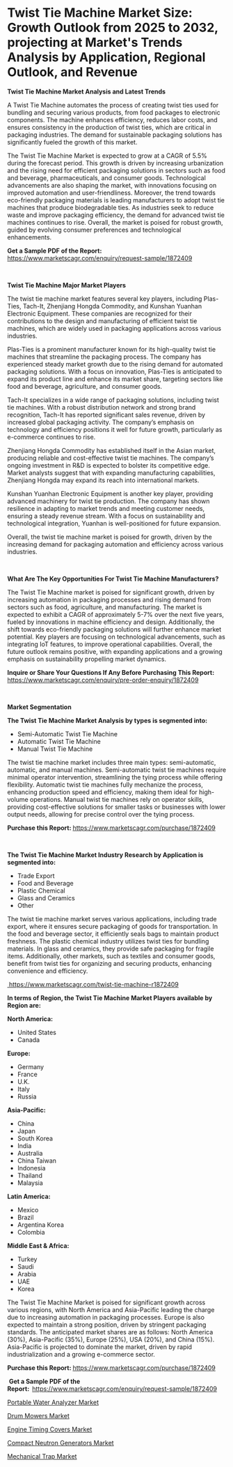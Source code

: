 <p><h1>Twist Tie Machine Market Size: Growth Outlook from 2025 to 2032, projecting at Market's Trends Analysis by Application, Regional Outlook, and Revenue</h1></p><p><strong>Twist Tie Machine Market Analysis and Latest Trends</strong></p>
<p><p>A Twist Tie Machine automates the process of creating twist ties used for bundling and securing various products, from food packages to electronic components. The machine enhances efficiency, reduces labor costs, and ensures consistency in the production of twist ties, which are critical in packaging industries. The demand for sustainable packaging solutions has significantly fueled the growth of this market.</p><p>The Twist Tie Machine Market is expected to grow at a CAGR of 5.5% during the forecast period. This growth is driven by increasing urbanization and the rising need for efficient packaging solutions in sectors such as food and beverage, pharmaceuticals, and consumer goods. Technological advancements are also shaping the market, with innovations focusing on improved automation and user-friendliness. Moreover, the trend towards eco-friendly packaging materials is leading manufacturers to adopt twist tie machines that produce biodegradable ties. As industries seek to reduce waste and improve packaging efficiency, the demand for advanced twist tie machines continues to rise. Overall, the market is poised for robust growth, guided by evolving consumer preferences and technological enhancements.</p></p>
<p><strong>Get a Sample PDF of the Report:&nbsp;</strong> <a href="https://www.marketscagr.com/enquiry/request-sample/1872409?utm_campaign=1848&utm_medium=2&utm_source=Github&utm_content=ia&utm_term=08042025&utm_id=twist-tie-machine">https://www.marketscagr.com/enquiry/request-sample/1872409</a></p>
<p>&nbsp;</p>
<p><strong>Twist Tie Machine Major Market Players</strong></p>
<p><p>The twist tie machine market features several key players, including Plas-Ties, Tach-It, Zhenjiang Hongda Commodity, and Kunshan Yuanhan Electronic Equipment. These companies are recognized for their contributions to the design and manufacturing of efficient twist tie machines, which are widely used in packaging applications across various industries.</p><p>Plas-Ties is a prominent manufacturer known for its high-quality twist tie machines that streamline the packaging process. The company has experienced steady market growth due to the rising demand for automated packaging solutions. With a focus on innovation, Plas-Ties is anticipated to expand its product line and enhance its market share, targeting sectors like food and beverage, agriculture, and consumer goods.</p><p>Tach-It specializes in a wide range of packaging solutions, including twist tie machines. With a robust distribution network and strong brand recognition, Tach-It has reported significant sales revenue, driven by increased global packaging activity. The company’s emphasis on technology and efficiency positions it well for future growth, particularly as e-commerce continues to rise.</p><p>Zhenjiang Hongda Commodity has established itself in the Asian market, producing reliable and cost-effective twist tie machines. The company’s ongoing investment in R&D is expected to bolster its competitive edge. Market analysts suggest that with expanding manufacturing capabilities, Zhenjiang Hongda may expand its reach into international markets.</p><p>Kunshan Yuanhan Electronic Equipment is another key player, providing advanced machinery for twist tie production. The company has shown resilience in adapting to market trends and meeting customer needs, ensuring a steady revenue stream. With a focus on sustainability and technological integration, Yuanhan is well-positioned for future expansion.</p><p>Overall, the twist tie machine market is poised for growth, driven by the increasing demand for packaging automation and efficiency across various industries.</p></p>
<p>&nbsp;</p>
<p><strong>What Are The Key Opportunities For Twist Tie Machine Manufacturers?</strong></p>
<p><p>The Twist Tie Machine market is poised for significant growth, driven by increasing automation in packaging processes and rising demand from sectors such as food, agriculture, and manufacturing. The market is expected to exhibit a CAGR of approximately 5-7% over the next five years, fueled by innovations in machine efficiency and design. Additionally, the shift towards eco-friendly packaging solutions will further enhance market potential. Key players are focusing on technological advancements, such as integrating IoT features, to improve operational capabilities. Overall, the future outlook remains positive, with expanding applications and a growing emphasis on sustainability propelling market dynamics.</p></p>
<p><strong>Inquire or Share Your Questions If Any Before Purchasing This Report:</strong> <a href="https://www.marketscagr.com/enquiry/pre-order-enquiry/1872409?utm_campaign=1848&utm_medium=2&utm_source=Github&utm_content=ia&utm_term=08042025&utm_id=twist-tie-machine">https://www.marketscagr.com/enquiry/pre-order-enquiry/1872409</a></p>
<p>&nbsp;</p>
<p><strong>Market Segmentation</strong></p>
<p><strong>The Twist Tie Machine Market Analysis by types is segmented into:</strong></p>
<p><ul><li>Semi-Automatic Twist Tie Machine</li><li>Automatic Twist Tie Machine</li><li>Manual Twist Tie Machine</li></ul></p>
<p><p>The twist tie machine market includes three main types: semi-automatic, automatic, and manual machines. Semi-automatic twist tie machines require minimal operator intervention, streamlining the tying process while offering flexibility. Automatic twist tie machines fully mechanize the process, enhancing production speed and efficiency, making them ideal for high-volume operations. Manual twist tie machines rely on operator skills, providing cost-effective solutions for smaller tasks or businesses with lower output needs, allowing for precise control over the tying process.</p></p>
<p><strong>Purchase this Report:&nbsp;</strong><a href="https://www.marketscagr.com/purchase/1872409?utm_campaign=1848&utm_medium=2&utm_source=Github&utm_content=ia&utm_term=08042025&utm_id=twist-tie-machine">https://www.marketscagr.com/purchase/1872409</a></p>
<p>&nbsp;</p>
<p><strong>The Twist Tie Machine Market Industry Research by Application is segmented into:</strong></p>
<p><ul><li>Trade Export</li><li>Food and Beverage</li><li>Plastic Chemical</li><li>Glass and Ceramics</li><li>Other</li></ul></p>
<p><p>The twist tie machine market serves various applications, including trade export, where it ensures secure packaging of goods for transportation. In the food and beverage sector, it efficiently seals bags to maintain product freshness. The plastic chemical industry utilizes twist ties for bundling materials. In glass and ceramics, they provide safe packaging for fragile items. Additionally, other markets, such as textiles and consumer goods, benefit from twist ties for organizing and securing products, enhancing convenience and efficiency.</p></p>
<p><a href="https://www.marketscagr.com/twist-tie-machine-r1872409?utm_campaign=1848&utm_medium=2&utm_source=Github&utm_content=ia&utm_term=08042025&utm_id=twist-tie-machine">&nbsp;https://www.marketscagr.com/twist-tie-machine-r1872409</a></p>
<p><strong>In terms of Region, the Twist Tie Machine Market Players available by Region are:</strong></p>
<p>
    <p> <strong> North America: </strong>
        <ul>
            <li>United States</li>
            <li>Canada</li>
        </ul>
        </p> 
    <p> <strong> Europe: </strong>
        <ul>
            <li>Germany</li>
            <li>France</li>
            <li>U.K.</li>
            <li>Italy</li>
            <li>Russia</li>
        </ul>
        </p> 
    <p> <strong> Asia-Pacific: </strong>
        <ul>
            <li>China</li>
            <li>Japan</li>
            <li>South Korea</li>
            <li>India</li>
            <li>Australia</li>
            <li>China Taiwan</li>
            <li>Indonesia</li>
            <li>Thailand</li>
            <li>Malaysia</li>
        </ul>
        </p> 
    <p> <strong> Latin America: </strong>
        <ul>
            <li>Mexico</li>
            <li>Brazil</li>
            <li>Argentina Korea</li>
            <li>Colombia</li>
        </ul>
        </p> 
    <p> <strong> Middle East & Africa: </strong>
        <ul>
            <li>Turkey</li>
            <li>Saudi</li>
            <li>Arabia</li>
            <li>UAE</li>
            <li>Korea</li>
        </ul>
    </p>
    </p>
<p><p>The Twist Tie Machine Market is poised for significant growth across various regions, with North America and Asia-Pacific leading the charge due to increasing automation in packaging processes. Europe is also expected to maintain a strong position, driven by stringent packaging standards. The anticipated market shares are as follows: North America (30%), Asia-Pacific (35%), Europe (25%), USA (20%), and China (15%). Asia-Pacific is projected to dominate the market, driven by rapid industrialization and a growing e-commerce sector.</p></p>
<p><strong>Purchase this Report: </strong><a href="https://www.marketscagr.com/purchase/1872409?utm_campaign=1848&utm_medium=2&utm_source=Github&utm_content=ia&utm_term=08042025&utm_id=twist-tie-machine">https://www.marketscagr.com/purchase/1872409</a></p>
<p>&nbsp;<strong>Get a Sample PDF of the Report:&nbsp;&nbsp;</strong><a href="https://www.marketscagr.com/enquiry/request-sample/1872409?utm_campaign=1848&utm_medium=2&utm_source=Github&utm_content=ia&utm_term=08042025&utm_id=twist-tie-machine">https://www.marketscagr.com/enquiry/request-sample/1872409</a></p>
<p><strong></strong></p>
<p><p><a href="https://github.com/matotwipff14/Market-Research-Report-List-1/blob/main/portable-water-analyzer-market.md?utm_campaign=1848&utm_medium=2&utm_source=Github&utm_content=ia&utm_term=08042025&utm_id=twist-tie-machine">Portable Water Analyzer Market</a></p><p><a href="https://github.com/norbyboyse4d/Market-Research-Report-List-1/blob/main/drum-mowers-market.md?utm_campaign=1848&utm_medium=2&utm_source=Github&utm_content=ia&utm_term=08042025&utm_id=twist-tie-machine">Drum Mowers Market</a></p><p><a href="https://github.com/marloy8/Market-Research-Report-List-7/blob/main/engine-timing-covers-market.md?utm_campaign=1848&utm_medium=2&utm_source=Github&utm_content=ia&utm_term=08042025&utm_id=twist-tie-machine">Engine Timing Covers Market</a></p><p><a href="https://github.com/WillieWoodard/Market-Research-Report-List-7/blob/main/compact-neutron-generators-market.md?utm_campaign=1848&utm_medium=2&utm_source=Github&utm_content=ia&utm_term=08042025&utm_id=twist-tie-machine">Compact Neutron Generators Market</a></p><p><a href="https://github.com/leolamarnal9/Market-Research-Report-List-1/blob/main/mechanical-trap-market.md?utm_campaign=1848&utm_medium=2&utm_source=Github&utm_content=ia&utm_term=08042025&utm_id=twist-tie-machine">Mechanical Trap Market</a></p></p>